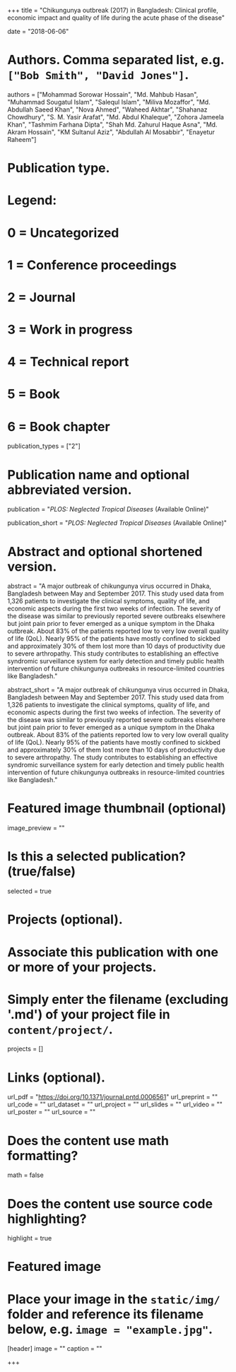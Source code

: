 +++
title = "Chikungunya outbreak (2017) in Bangladesh: Clinical profile, economic impact and quality of life during the acute phase of the disease"

date = "2018-06-06"

# Authors. Comma separated list, e.g. `["Bob Smith", "David Jones"]`.

authors = ["Mohammad Sorowar Hossain", "Md. Mahbub Hasan", "Muhammad Sougatul Islam", "Salequl Islam", "Miliva Mozaffor", "Md. Abdullah Saeed Khan", "Nova Ahmed", "Waheed Akhtar", "Shahanaz Chowdhury", "S. M. Yasir Arafat", "Md. Abdul Khaleque", "Zohora Jameela Khan", "Tashmim Farhana Dipta", "Shah Md. Zahurul Haque Asna", "Md. Akram Hossain", "KM Sultanul Aziz", "Abdullah Al Mosabbir", "Enayetur Raheem"]

  
# Publication type.
# Legend:
# 0 = Uncategorized
# 1 = Conference proceedings
# 2 = Journal
# 3 = Work in progress
# 4 = Technical report
# 5 = Book
# 6 = Book chapter
publication_types = ["2"]

# Publication name and optional abbreviated version.
publication = "*PLOS: Neglected Tropical Diseases* (Available Online)"

publication_short = "*PLOS: Neglected Tropical Diseases* (Available Online)"

# Abstract and optional shortened version.

abstract = "A major outbreak of chikungunya virus occurred in Dhaka, Bangladesh between May and September 2017. This study used data from 1,326 patients to investigate the clinical symptoms, quality of life, and economic aspects during the first two weeks of infection. The severity of the disease was similar to previously reported severe outbreaks elsewhere but joint pain prior to fever emerged as a unique symptom in the Dhaka outbreak. About 83% of the patients reported low to very low overall quality of life (QoL). Nearly 95% of the patients have mostly confined to sickbed and approximately 30% of them lost more than 10 days of productivity due to severe arthropathy. This study contributes to establishing an effective syndromic surveillance system for early detection and timely public health intervention of future chikungunya outbreaks in resource-limited countries like Bangladesh."

abstract_short = "A major outbreak of chikungunya virus occurred in Dhaka, Bangladesh between May and September 2017. This study used data from 1,326 patients to investigate the clinical symptoms, quality of life, and economic aspects during the first two weeks of infection. The severity of the disease was similar to previously reported severe outbreaks elsewhere but joint pain prior to fever emerged as a unique symptom in the Dhaka outbreak. About 83% of the patients reported low to very low overall quality of life (QoL). Nearly 95% of the patients have mostly confined to sickbed and approximately 30% of them lost more than 10 days of productivity due to severe arthropathy. The study contributes to establishing an effective syndromic surveillance system for early detection and timely public health intervention of future chikungunya outbreaks in resource-limited countries like Bangladesh."

# Featured image thumbnail (optional)
image_preview = ""

# Is this a selected publication? (true/false)
selected = true

# Projects (optional).
#   Associate this publication with one or more of your projects.
#   Simply enter the filename (excluding '.md') of your project file in `content/project/`.

projects = []

# Links (optional).
url_pdf = "https://doi.org/10.1371/journal.pntd.0006561"
url_preprint = ""
url_code = ""
url_dataset = ""
url_project = ""
url_slides = ""
url_video = ""
url_poster = ""
url_source = ""

# Does the content use math formatting?
math = false

# Does the content use source code highlighting?
highlight = true

# Featured image
# Place your image in the `static/img/` folder and reference its filename below, e.g. `image = "example.jpg"`.
[header]
image = ""
caption = ""

+++
